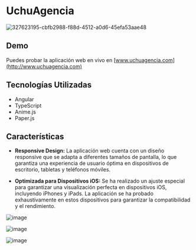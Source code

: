 # UchuAgencia

![327623195-cbfb2988-f88d-4512-a0d6-45efa53aae48](https://github.com/willybc/uchu/assets/22482325/1560d177-936a-453f-8a07-4eaa3aaad14b)

## Demo

Puedes probar la aplicación web en vivo en [www.uchuagencia.com](http://www.uchuagencia.com)

## Tecnologías Utilizadas
* Angular
* TypeScript
* Anime.js
* Paper.js

## Características

- **Responsive Design:** La aplicación web cuenta con un diseño responsive que se adapta a diferentes tamaños de pantalla, lo que garantiza una experiencia de usuario óptima en dispositivos de escritorio, tabletas y teléfonos móviles.
  
- **Optimizada para Dispositivos iOS:** Se ha realizado un ajuste especial para garantizar una visualización perfecta en dispositivos iOS, incluyendo iPhones y iPads. La aplicación se ha probado exhaustivamente en estos dispositivos para garantizar la compatibilidad y el rendimiento.

![image](https://github.com/willybc/uchu/assets/22482325/d7571108-ed0a-410d-a136-6d368296b6f7)

![image](https://github.com/willybc/uchu/assets/22482325/89b83173-d448-4868-b613-090e201ac21d)

![image](https://github.com/willybc/uchu/assets/22482325/de355c85-bb16-4a91-a901-7d5f18bb42fd)

